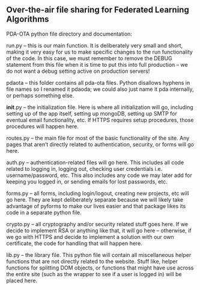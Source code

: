
## Over-the-air file sharing for Federated Learning Algorithms

PDA-OTA python file directory and documentation:

run.py – this is our main function.  It is deliberately very small and short, making it very easy for us to make specific changes to the run functionality of the code.  In this case, we must remember to remove the DEBUG statement from this file when it is time to put this into full production – we do not want a debug setting active on production servers!

pdaota – this folder contains all pda-ota files.  Python disallows hyphens in file names so I renamed it pdaoda; we could also just name it pda internally, or perhaps something else.

__init__.py – the initialization file.  Here is where all initialization will go, including setting up of the app itself, setting up mongoDB, setting up SMTP for eventual email functionality, etc.  If HTTPS requires setup procedures, those procedures will happen here.

routes.py – the main file for most of the basic functionality of the site.  Any pages that aren’t directly related to authentication, security, or forms will go here.

auth.py – authentication-related files will go here.  This includes all code related to logging in, logging out, checking user credentials i.e. username/password, etc.  This also includes any code we may later add for keeping you logged in, or sending emails for lost passwords, etc.

forms.py – all forms, including login/logout, creating new projects, etc will go here.  They are kept deliberately separate because we will likely take advantage of pyforms to make our lives easier and that package likes its code in a separate python file.

crypto.py – all cryptography and/or security related stuff goes here.  If we decide to implement RSA or anything like that, it will go here – otherwise, if we go with HTTPS and decide to implement a solution with our own certificate, the code for handling that will happen here.

lib.py – the library file.  This python file will contain all miscellaneous helper functions that are not directly related to the website.  Stuff like, helper functions for splitting DOM objects, or functions that might have use across the entire site (such as the wrapper to see if a user is logged in) will be placed here.
